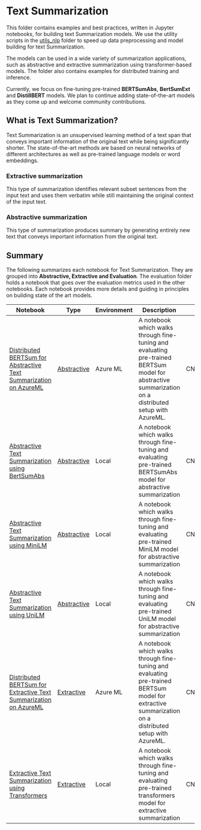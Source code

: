 # Text Summarization
This folder contains examples and best practices, written in Jupyter notebooks, for building text Summarization models. We use the
utility scripts in the [utils_nlp](../../utils_nlp) folder to speed up data preprocessing and model building for text Summarization.  

The models can be used in a wide variety of summarization applications, such as abstractive and extractive summarization using transformer-based models. The folder also contains examples for distributed training and inference.

Currently, we focus on fine-tuning pre-trained **BERTSumAbs**, **BertSumExt** and **DistillBERT** models. We plan to continue adding state-of-the-art models as they come up and welcome community contributions.

## What is Text Summarization?
Text Summarization is an unsupervised learning method of a text span that conveys important information of the original text while being significantly shorter. The state-of-the-art methods are based on neural
networks of different architectures as well as pre-trained language models or word embeddings.  

### Extractive summarization
This type of summarization identifies relevant subset sentences from the input text and uses them verbatim while still maintaining the original context of the input text. 

### Abstractive summarization
This type of summarization produces summary by generating entirely new text that conveys important information from the original text.  



## Summary

The following summarizes each notebook for Text Summarization. They are grouped into **Abstractive, Extractive and Evaluation**. The evaluation folder holds a notebook that goes over the evaluation metrics used in the other notebooks.  Each notebook provides more details and guiding in principles on building state of the art models.

|Notebook|Type|Environment|Description|Dataset|
|---|---|---|---|---|
|[Distributed BERTSum for Abstractive Text Summarization on AzureML](./abstractive/abstractive_summarization_bertsum_cnndm_distributed_train.py) |[Abstractive](./abstractive)|Azure ML|A notebook which walks through fine-tuning and evaluating pre-trained BERTSum model for abstractive summarization on a distributed setup with AzureML. |CNN/DailyMail|
|[Abstractive Text Summarization using BertSumAbs](./abstractive/abstractive_summarization_bertsumabs_cnndm.ipynb) |[Abstractive](./abstractive)|Local|A notebook which walks through fine-tuning and evaluating pre-trained BERTSumAbs model for abstractive summarization |CNN/DailyMail|
|[Abstractive Text Summarization using MiniLM](./abstractive/abstractive_summarization_minilm_cnndm.ipynb) |[Abstractive](./abstractive)|Local|A notebook which walks through fine-tuning and evaluating pre-trained MiniLM model for abstractive summarization |CNN/DailyMail|
|[Abstractive Text Summarization using UniLM](./abstractive/abstractive_summarization_unilm_cnndm.ipynb) |[Abstractive](./abstractive)|Local|A notebook which walks through fine-tuning and evaluating pre-trained UniLM model for abstractive summarization |CNN/DailyMail|
|[Distributed BERTSum for Extractive Text Summarization on AzureML](./extractive/extractive_summarization_cnndm_aml_distributed/extractive_summarization_cnndm_aml_distributed.ipynb) |[Extractive](./extractive)|Azure ML|A notebook which walks through fine-tuning and evaluating pre-trained BERTSum model for extractive summarization on a distributed setup with AzureML. |CNN/DailyMail|
|[Extractive Text Summarization using Transformers](./extractive/extractive_summarization_cnndm_transformer.ipynb) |[Extractive](./extractive)|Local|A notebook which walks through fine-tuning and evaluating pre-trained transformers model for extractive summarization |CNN/DailyMail|

